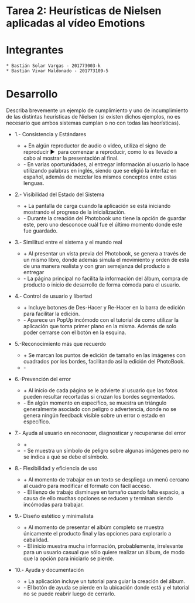 # Tarea 2: Heurísticas de Nielsen aplicadas al vídeo Emotions

# Integrantes  
	* Bastián Solar Vargas - 201773003-k  
	* Bastián Vivar Maldonado - 201773109-5  

# Desarrollo  
Describa brevemente un ejemplo de cumplimiento y uno de incumplimiento de las distintas heurísticas de Nielsen (si existen dichos ejemplos, no es necesario que ambos sistemas cumplan o no con todas las heorísticas).  

* 1.- Consistencia y Estándares  
	* \+ En algún reproductor de audio o video, utiliza el signo de reproducir ▶ ️ para comenzar a reproducir, como lo es llevado a cabo al mostrar la presentación al final.  
 	* \- En varias oportunidades, al entregar información al usuario lo hace utilizando palabras en inglés, siendo que se eligió la interfaz en español, además de mezclar los mismos conceptos entre estas lenguas.  

* 2.- Visibilidad del Estado del Sistema
	* \+ La pantalla de carga cuando la aplicación se está iniciando mostrando el progreso de la inicialización.
	* \- Durante la creación del Photobook uno tiene la opción de guardar este, pero uno desconoce cuál fue el último momento donde este fue guardado.

* 3.- Similitud entre el sistema y el mundo real
	* \+ Al presentar un vista previa del Photobook, se genera a través de un mismo libro, donde además simula el movimiento y orden de esta de una manera realista y con gran semejanza del producto a entregar
	* \- La página principal no facilita la información del álbum, compra de producto o inicio de desarrollo de forma cómoda para el usuario.

* 4.- Control de usuario y libertad
	* \+ Incluye botones de Des-Hacer y Re-Hacer en la barra de edición para facilitar la edición.
	* \- Aparece un PopUp incómodo con el tutorial de como utilizar la aplicación que toma primer plano en la misma. Además de solo poder cerrarse con el botón en la esquina.


* 5.-Reconocimiento más que recuerdo
	* \+ Se marcan los puntos de edición de tamaño en las imágenes con cuadrados por los bordes, facilitando así la edición del PhotoBook.
	* \-

* 6.-Prevención del error
	* \+ Al inicio de cada página se le advierte al usuario que las fotos pueden resultar recortadas si cruzan los bordes segmentados.
	* \- En algún momento en específico, se muestra un triángulo generalmente asociado con peligro o advertencia, donde no se genera ningún feedback visible sobre un error o estado en específico.


* 7.- Ayuda al usuario en reconocer, diagnosticar y recuperarse del error
	* \+
	* \- Se muestra un símbolo de peligro sobre algunas imágenes pero no se indica a qué se debe el símbolo.

* 8.- Flexibilidad y eficiencia de uso
	* \+ Al momento de trabajar en un texto se despliega un menú cercano al cuadro para modificar el formato con fácil acceso.
	* \- El lienzo de trabajo disminuye en tamaño cuando falta espacio, a causa de ello muchas opciones se reducen y terminan siendo incómodas para trabajar.

* 9.- Diseño estético y minimalista
	* \+ Al momento de presentar el albúm completo se muestra únicamente el producto final y las opciones para explorarlo a cabalidad.
	* \- El inicio muestra mucha información, probablemente, irrelevante para un usuario casual que sólo quiere realizar un álbum, de modo que la opción para iniciarlo se pierde.

* 10.- Ayuda y documentación
	* \+ La aplicación incluye un tutorial para guiar la creación del álbum.
	* \- El botón de ayuda se pierde en la ubicación donde está y el tutorial no se puede reabrir luego de cerrarlo.
